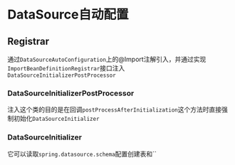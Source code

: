 # DataSource自动配置
## Registrar
通过`DataSourceAutoConfiguration`上的@Import注解引入，并通过实现`ImportBeanDefinitionRegistrar`接口注入`DataSourceInitializerPostProcessor`
### DataSourceInitializerPostProcessor
 注入这个类的目的是在回调`postProcessAfterInitialization`这个方法时直接强制初始化`DataSourceInitializer`
### DataSourceInitializer
它可以读取`spring.datasource.schema`配置创建表和``